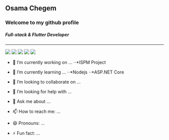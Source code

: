 <!--
**evanholt1/evanholt1** is a ✨ _special_ ✨ repository because its `README.md` (this file) appears on your GitHub profile.
Here are some ideas to get you started:
-->

## Osama Chegem
### Welcome to my github profile
##### Full-stack & Flutter Developer
---

<img src="https://img.shields.io/badge/Node.js-339933?logo=Node.js&logoColor=white&style=for-the-badge" /> <img src="https://img.shields.io/badge/Javascript-F7DF1E?logo=javascript&logoColor=black&style=for-the-badge" /> <img src="https://img.shields.io/badge/.NET-5C2D91?logo=.net&logoColor=white&style=for-the-badge" /> <img src="https://img.shields.io/badge/C%23-239120?logo=c-sharp&logoColor=white&style=for-the-badge" /> <img src="https://img.shields.io/badge/VueJs-4FC08D?logo=vue.js&logoColor=white&style=for-the-badge" />


- 🔭 I’m currently working on ...
  ⋅⋅*ISPM Project 
- 🌱 I’m currently learning ...
  ⋅⋅*Nodejs 
  ⋅⋅*ASP.NET Core
  
- 👯 I’m looking to collaborate on ...
- 🤔 I’m looking for help with ...
- 💬 Ask me about ...
- 📫 How to reach me: ...
- 😄 Pronouns: ...
- ⚡ Fun fact: ...

